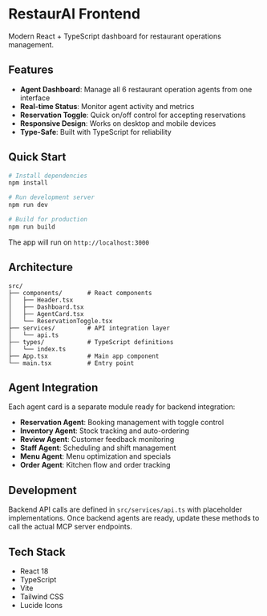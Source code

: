 # RestaurAI Frontend

Modern React + TypeScript dashboard for restaurant operations management.

## Features

- **Agent Dashboard**: Manage all 6 restaurant operation agents from one interface
- **Real-time Status**: Monitor agent activity and metrics
- **Reservation Toggle**: Quick on/off control for accepting reservations
- **Responsive Design**: Works on desktop and mobile devices
- **Type-Safe**: Built with TypeScript for reliability

## Quick Start

```bash
# Install dependencies
npm install

# Run development server
npm run dev

# Build for production
npm run build
```

The app will run on `http://localhost:3000`

## Architecture

```
src/
├── components/       # React components
│   ├── Header.tsx
│   ├── Dashboard.tsx
│   ├── AgentCard.tsx
│   └── ReservationToggle.tsx
├── services/         # API integration layer
│   └── api.ts
├── types/            # TypeScript definitions
│   └── index.ts
├── App.tsx           # Main app component
└── main.tsx          # Entry point
```

## Agent Integration

Each agent card is a separate module ready for backend integration:

- **Reservation Agent**: Booking management with toggle control
- **Inventory Agent**: Stock tracking and auto-ordering
- **Review Agent**: Customer feedback monitoring
- **Staff Agent**: Scheduling and shift management
- **Menu Agent**: Menu optimization and specials
- **Order Agent**: Kitchen flow and order tracking

## Development

Backend API calls are defined in `src/services/api.ts` with placeholder implementations. Once backend agents are ready, update these methods to call the actual MCP server endpoints.

## Tech Stack

- React 18
- TypeScript
- Vite
- Tailwind CSS
- Lucide Icons
